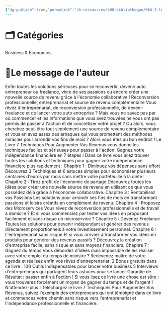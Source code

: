 ```yaml
---
{"dg-publish":true,"permalink":"/b-ressources/b00-bibliotheque/064-7-techniques-pour-augmenter-vos-revenus-rentabilisez-vos-passions-testez-vos-idees-et-lancez-votre-business-sans-risque-anais-alliot-dimitri-carlet/","title":"7 Techniques Pour Augmenter Vos Revenus: Rentabilisez Vos Passions, Testez Vos Idées Et Lancez Votre Business Sans Risque","tags":["📓Book"],"noteIcon":""}
---
```



# 🗂 Catégories 
Business & Economics

# 📍Le message de l'auteur
Enfin toutes les solutions sérieuses pour se reconvertir, devenir auto entrepreneur ou freelance, vivre de ses passions ou encore créer une nouvelle source de revenu grâce à l'économie collaborative ! Reconversion professionnelle, entreprenariat et source de revenu complémentaire Vous rêvez d'entreprenariat, de reconversion professionnelle, de devenir freelance et de lancer votre auto entreprise ? Mais vous ne savez pas par où commencer et les informations que vous avez trouvées ne vous ont pas permis de passer à l'action et de concrétiser votre projet ? Ou alors, vous cherchez peut-être tout simplement une source de revenu complémentaire et vous en avez assez des arnaques qui vous promettent des méthodes miracles pour arrondir vos fins de mois ? Alors vous êtes au bon endroit ! Le Livre 7 Techniques Pour Augmenter Vos Revenus vous donne les techniques faciles et sérieuses pour passer à l'action. Gagnez votre indépendance financière en 7 étapes ! Dans ce livre vous allez trouver toutes les solutions et techniques pour gagner votre indépendance financière plus rapidement : Chapitre 1 : Diminuez vos dépenses sans effort Découvrez 3 Techniques et 6 astuces simples pour économiser plusieurs centaines d'euros par mois sans mettre votre portefeuille à la diète ! Chapitre 2 : Tirez profit de l'économie de partage Découvrez toutes les idées pour créer une nouvelle source de revenu en utilisant ce que vous possédez déjà grâce à l'économie collaborative. Chapitre 3 : Rentabilisez vos Passions Les solutions pour arrondir ses fins de mois en transformant passions et loisirs créatifs en complément de revenu. Chapitre 4 : Proposez des Microservices Vous rêvez de reconversion professionnelle et de travail à domicile ? Et si vous commenciez par tester vos idées en proposant facilement et sans risque un microservice ? Chapitre 5 : Devenez Freelance Toutes les solutions pour devenir indépendant et générer des revenus directement proportionnels à votre investissement personnel. Chapitre 6 : L'entreprenariat sans risque Et si vous arriviez à transformer vos idées en produits pour générer des revenus passifs ? Découvrez la création d'entreprise facile, sans risque et sans moyens financiers. Chapitre 7 : Gagnez du temps Vous débordez d'idées mais impossible de les réaliser avec votre emploi du temps de ministre ? Redevenez maître de votre agenda et réalisez enfin vos rêves d'entreprenariat. 2 Bonus gratuits dans ce livre : 100 Outils Indispensables pour lancer votre business 5 Interviews d'entrepreneurs qui partagent leurs astuces pour se lancer Garantie de Résultat : passer enfin à l'action ! Si vous lisez ce livre une chose est sûre : vous trouverez forcément un moyen de gagner du temps et de l'argent ! N'attendez-plus ! Téléchargez le livre 7 Techniques Pour Augmenter Vos Revenus, suivez l'exemple des entrepreneurs qui ont témoigné dans ce livre et commencez votre chemin sans risque vers l'entreprenariat et l'indépendance professionnelle et financière.